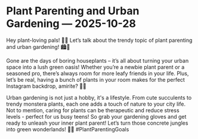 # Plant Parenting and Urban Gardening — 2025-10-28

Hey plant-loving pals! 🌿🌼 Let’s talk about the trendy topic of plant parenting and urban gardening! 🏙️🌱

Gone are the days of boring houseplants – it’s all about turning your urban space into a lush green oasis! Whether you’re a newbie plant parent or a seasoned pro, there’s always room for more leafy friends in your life. Plus, let’s be real, having a bunch of plants in your room makes for the perfect Instagram backdrop, amirite? 📸✨

Urban gardening is not just a hobby, it's a lifestyle. From cute succulents to trendy monstera plants, each one adds a touch of nature to your city life. Not to mention, caring for plants can be therapeutic and reduce stress levels - perfect for us busy teens! So grab your gardening gloves and get ready to unleash your inner plant parent! Let’s turn those concrete jungles into green wonderlands! 🌆🌿 #PlantParentingGoals